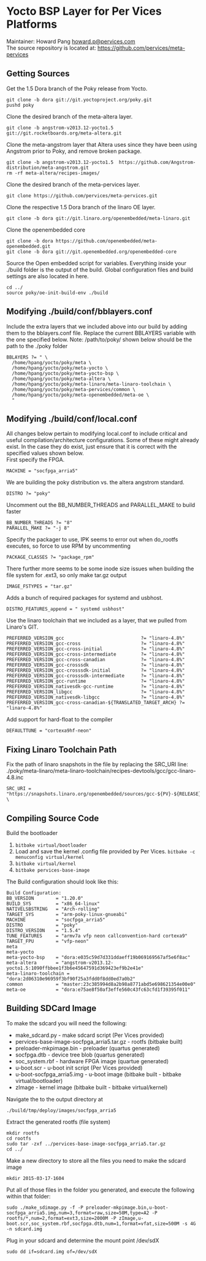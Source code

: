 Yocto BSP Layer for Per Vices Platforms
========================================================

Maintainer: Howard Pang <howard.p@pervices.com></br>
The source repository is located at: https://github.com/pervices/meta-pervices

## Getting Sources
Get the 1.5 Dora branch of the Poky release from Yocto.
```
git clone -b dora git://git.yoctoproject.org/poky.git
pushd poky
```
Clone the desired branch of the meta-altera layer.
```
git clone -b angstrom-v2013.12-yocto1.5 git://git.rocketboards.org/meta-altera.git
```
Clone the meta-angstrom layer that Altera uses since they have been using Angstrom prior to Poky, and remove broken package.
```
git clone -b angstrom-v2013.12-yocto1.5  https://github.com/Angstrom-distribution/meta-angstrom.git
rm -rf meta-altera/recipes-images/
```
Clone the desired branch of the meta-pervices layer.
```
git clone https://github.com/pervices/meta-pervices.git
```
Clone the respective 1.5 Dora branch of the linaro OE layer.
```
git clone -b dora git://git.linaro.org/openembedded/meta-linaro.git
```
Clone the openembedded core
```
git clone -b dora https://github.com/openembedded/meta-openembedded.git
git clone -b dora git://git.openembedded.org/openembedded-core
```
Source the Open embedded script for variables. Everything inside your ./build folder is the output of the build.
Global configuration files and build settings are also located in here.
```
cd ../
source poky/oe-init-build-env ./build
```

## Modifying ./build/conf/bblayers.conf
Include the extra layers that we included above into our build by adding them to the bblayers.conf file.
Replace the current BBLAYERS variable with the one specified below. Note: /path/to/poky/ shown below should be the path to the ./poky folder
```
BBLAYERS ?= " \
  /home/hpang/yocto/poky/meta \
  /home/hpang/yocto/poky/meta-yocto \
  /home/hpang/yocto/poky/meta-yocto-bsp \
  /home/hpang/yocto/poky/meta-altera \
  /home/hpang/yocto/poky/meta-linaro/meta-linaro-toolchain \
  /home/hpang/yocto/poky/meta-pervices/common \
  /home/hpang/yocto/poky/meta-openembedded/meta-oe \
  "
```

## Modifying ./build/conf/local.conf
All changes below pertain to modifying local.conf to include critical and useful compilation/architecture configurations. Some of these
might already exist. In the case they do exist, just ensure that it is correct with the specified values shown below.</br>
First specify the FPGA.
```
MACHINE = "socfpga_arria5"
```
We are building the poky distribution vs. the altera angstrom standard.
```
DISTRO ?= "poky"
```
Uncomment out the BB_NUMBER_THREADS and PARALLEL_MAKE to build faster
```
BB_NUMBER_THREADS ?= "8"
PARALLEL_MAKE ?= "-j 8"
```
Specify the packager to use, IPK seems to error out when do_rootfs executes, so force to use RPM by uncommenting
```
PACKAGE_CLASSES ?= "package_rpm"
```
There further more seems to be some inode size issues when building the file system for .ext3, so only make tar.gz output
```
IMAGE_FSTYPES = "tar.gz"
```
Adds a bunch of required packages for systemd and usbhost.
```
DISTRO_FEATURES_append = " systemd usbhost"
```
Use the linaro toolchain that we included as a layer, that we pulled from Linaro's GIT.
```
PREFERRED_VERSION_gcc                            ?= "linaro-4.8%"
PREFERRED_VERSION_gcc-cross                      ?= "linaro-4.8%"
PREFERRED_VERSION_gcc-cross-initial              ?= "linaro-4.8%"
PREFERRED_VERSION_gcc-cross-intermediate         ?= "linaro-4.8%"
PREFERRED_VERSION_gcc-cross-canadian             ?= "linaro-4.8%"
PREFERRED_VERSION_gcc-crosssdk                   ?= "linaro-4.8%"
PREFERRED_VERSION_gcc-crosssdk-initial           ?= "linaro-4.8%"
PREFERRED_VERSION_gcc-crosssdk-intermediate      ?= "linaro-4.8%"
PREFERRED_VERSION_gcc-runtime                    ?= "linaro-4.8%"
PREFERRED_VERSION_nativesdk-gcc-runtime          ?= "linaro-4.8%"
PREFERRED_VERSION_libgcc                         ?= "linaro-4.8%"
PREFERRED_VERSION_nativesdk-libgcc               ?= "linaro-4.8%"
PREFERRED_VERSION_gcc-cross-canadian-${TRANSLATED_TARGET_ARCH} ?= "linaro-4.8%"
```

Add support for hard-float to the compiler
```
DEFAULTTUNE = "cortexa9hf-neon"
```

## Fixing Linaro Toolchain Path
Fix the path of linaro snapshots in the file by replacing the SRC_URI line:
./poky/meta-linaro/meta-linaro-toolchain/recipes-devtools/gcc/gcc-linaro-4.8.inc
```
SRC_URI = "https://snapshots.linaro.org/openembedded/sources/gcc-${PV}-${RELEASE}.tar.xz \
```

## Compiling Source Code
Build the bootloader

1. `bitbake virtual/bootloader`
2. Load and save the kernel .config file provided by Per Vices. 
   `bitbake -c menuconfig virtual/kernel`
3. `bitbake virtual/kernel`
4. `bitbake pervices-base-image`

The Build configuration should look like this:
```
Build Configuration:
BB_VERSION        = "1.20.0"
BUILD_SYS         = "x86_64-linux"
NATIVELSBSTRING   = "Arch-rolling"
TARGET_SYS        = "arm-poky-linux-gnueabi"
MACHINE           = "socfpga_arria5"
DISTRO            = "poky"
DISTRO_VERSION    = "1.5.4"
TUNE_FEATURES     = "armv7a vfp neon callconvention-hard cortexa9"
TARGET_FPU        = "vfp-neon"
meta              
meta-yocto        
meta-yocto-bsp    = "dora:e035c59d7d331ddaeff19b069169567af5e6f8ac"
meta-altera       = "angstrom-v2013.12-yocto1.5:1090ffbbee1f3b6e45647591d369423ef9b2e41e"
meta-linaro-toolchain = "dora:2d06310e96959f3bf90f25a3fdd0f8dd0ed7a0b2"
common            = "master:23c385994d8a2b98a8771abd5e698621354e00e0"
meta-oe           = "dora:e75ae8f50af3effe560c43fc63cfd1f39395f011"
```

## Building SDCard Image
To make the sdcard you will need the following:

* make_sdcard.py - make sdcard script (Per Vices provided)
* pervices-base-image-socfpga_arria5.tar.gz - rootfs (bitbake built)
* preloader-mkpimage.bin - preloader (quartus generated)
* socfpga.dtb - device tree blob (quartus generated)
* soc_system.rbf - hardware FPGA image (quartue generated)
* u-boot.scr - u-boot init script (Per Vices provided)
* u-boot-socfpga_arria5.img - u-boot image (bitbake built - bitbake virtual/bootloader)
* zImage - kernel image (bitbake built - bitbake virtual/kernel)

Navigate the to the output directory at
```
./build/tmp/deploy/images/socfpga_arria5
```
Extract the generated rootfs (file system)
```
mkdir rootfs
cd rootfs
sudo tar -zxf ../pervices-base-image-socfpga_arria5.tar.gz
cd ../
```
Make a new directory to store all the files you need to make the sdcard image
```
mkdir 2015-03-17-1604
```
Put all of those files in the folder you generated, and execute the following within that folder:
```
sudo ./make_sdimage.py -f -P preloader-mkpimage.bin,u-boot-socfpga_arria5.img,num=3,format=raw,size=50M,type=A2 -P rootfs/*,num=2,format=ext3,size=2000M -P zImage,u-boot.scr,soc_system.rbf,socfpga.dtb,num=1,format=vfat,size=500M -s 4G -n sdcard.img
```
Plug in your sdcard and determine the mount point /dev/sdX
```
sudo dd if=sdcard.img of=/dev/sdX
```
